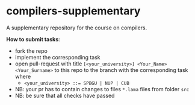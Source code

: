 # compilers-supplementary
A supplementary repository for the course on compilers.

**How to submit tasks**:
* fork the repo
* implement the corresponding task
* open pull-request with title `[<your_university>] <Your_Name> <Your_Surname>` to this repo to the branch with the corresponding task where
  + `<your_university> ::= SPBGU | NUP | CUB` 
* NB: your pr has to contain changes to files `*.lama` files from folder `src`
* NB: be sure that all checks have passed
